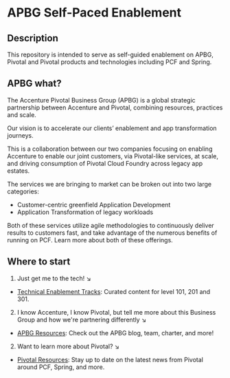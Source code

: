# APBG Self-Paced Enablement
## Description
This repository is intended to serve as self-guided enablement on APBG, Pivotal and Pivotal products and technologies including PCF and Spring.

## APBG what?
The Accenture Pivotal Business Group (APBG) is a global strategic partnership between Accenture and Pivotal, combining resources, practices and scale.

Our vision is to accelerate our clients’ enablement and app transformation journeys.

This is a collaboration between our two companies focusing on enabling Accenture to enable our joint customers, via Pivotal-like services, at scale, and driving consumption of Pivotal Cloud Foundry across legacy app estates.

The services we are bringing to market can be broken out into two large categories:
- Customer-centric greenfield Application Development
- Application Transformation of legacy workloads

Both of these services utilize agile methodologies to continuously deliver results to customers fast, and take advantage of the numerous benefits of running on PCF. Learn more about both of these offerings.


## Where to start
1. Just get me to the tech! :arrow_lower_right:
  - [Technical Enablement Tracks](/enablement/overview.md): Curated content for level 101, 201 and 301.
2. I know Accenture, I know Pivotal, but tell me more about this Business Group and how we're partnering differently :arrow_lower_right:
  - [APBG Resources](/apbg/overview.md): Check out the APBG blog, team, charter, and more!
2. Want to learn more about Pivotal? :arrow_lower_right:
  - [Pivotal Resources](/pivotal/overview.md): Stay up to date on the latest news from Pivotal around PCF, Spring, and more.
